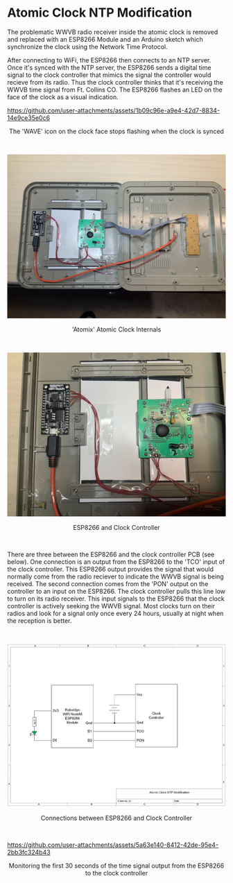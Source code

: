 # Atomic Clock NTP Modification
The problematic WWVB radio receiver inside the atomic clock is removed and replaced with an ESP8266 Module and an Arduino sketch which synchronize the clock using the Network Time Protocol.

After connecting to WiFi, the ESP8266 then connects to an NTP server. Once it's synced with the NTP server, the ESP8266 sends a digital time signal to the clock controller that mimics the signal the controller would recieve from its radio. Thus the clock controller thinks that it's receiving the WWVB time signal from Ft. Collins CO. The ESP8266 flashes an LED on the face of the clock as a visual indication.

https://github.com/user-attachments/assets/1b09c96e-a9e4-42d7-8834-14e9ce35e0c6
<p align="center">The 'WAVE' icon on the clock face stops flashing when the clock is synced</p><br>

<p align="center"><img src="/images/Atomic Clock 1.JPG"/>
<p align="center">'Atomix' Atomic Clock Internals</p><br>

<p align="center"><img src="/images/Atomic Clock 2.JPG"/>
<p align="center">ESP8266 and Clock Controller</p><br>

There are three between the ESP8266 and the clock controller PCB (see below). One connection is an output from the ESP8266 to the 'TCO' input of the clock controller. This ESP8266 output provides the signal that would normally come from the radio reciever to indicate the WWVB signal is being received. The second connection comes from the 'PON' output on the controller to an input on the ESP8266. The clock controller pulls this line low to turn on its radio receiver. This input signals to the ESP8266 that the clock controller is actively seeking the WWVB signal. Most clocks turn on their radios and look for a signal only once every 24 hours, usually at night when the reception is better.<br>

<br><p align="center"><img src="/images/Atomic Clock NTP Modification.png"/>
<p align="center">Connections between ESP8266 and Clock Controller</p><br>

https://github.com/user-attachments/assets/5a63e140-8412-42de-95e4-2bb3fc324b43
<p align="center">Monitoring the first 30 seconds of the time signal output from the ESP8266 to the clock controller</p><br>



